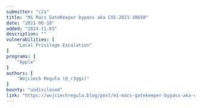 ```yaml
---
submitter: "c2a"
title: "M1 Macs GateKeeper bypass aka CVE-2021-30658"
date: "2021-06-18"
added: "2024-11-03"
description: ""
vulnerabilities: [
    "Local Privilege Escalation"
]
programs: [
    "Apple"
]
authors: [
    "Wojciech Reguła (@_r3ggi)"
]
bounty: "undisclosed"
link: "https://wojciechregula.blog/post/m1-macs-gatekeeper-bypass-aka-cve-2021-30658/"
---
```




